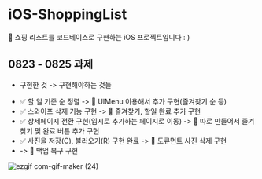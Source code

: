 # iOS-ShoppingList
🛒 쇼핑 리스트를 코드베이스로 구현하는 iOS 프로젝트입니다 : )


## 0823 - 0825 과제
* 구현한 것 -> 구현해야하는 것들 <br>
- ✅ 할 일 기준 순 정렬 -> 🦺 UIMenu 이용해서 추가 구현(즐겨찾기 순 등)<br>
- ✅ 스와이프 삭제 기능 구현 -> 🦺 즐겨찾기, 할일 완료 추가 구현 <br>
- ✅ 상세페이지 전환 구현(임시로 추가하는 페이지로 이동) -> 🦺 따로 만들어서 즐겨찾기 및 완료 버튼 추가 구현<br>
- ✅ 사진을 저장(C), 불러오기(R) 구현 완료 -> 🦺 도큐먼트 사진 삭제 구현<br>
-  -> 🦺 백업 복구 구현 <br>

![ezgif com-gif-maker (24)](https://user-images.githubusercontent.com/50474006/186751176-d86bcf4d-35d7-41e8-aed0-d3b989ea3453.gif)

